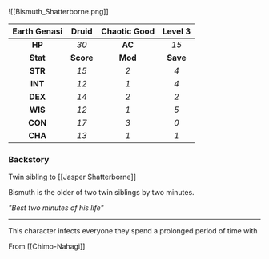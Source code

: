 ![[Bismuth_Shatterborne.png]]

| Earth Genasi | Druid | Chaotic Good | Level 3 |
| :-------: | :---: | :---: | :---: |
| **HP** | *30* | **AC** | *15* | 
| **Stat** | **Score** | **Mod** | **Save** | 
| **STR** | *15* | *2* | *4* | 
| **INT** | *12* | *1* | *4* | 
| **DEX** | *14* | *2* | *2* | 
| **WIS** | *12* | *1* | *5* | 
| **CON** | *17* | *3* | *0* | 
| **CHA** | *13* | *1* | *1* | 
<h3> Backstory </h3>
Twin sibling to [[Jasper Shatterborne]]

Bismuth is the older of two twin siblings by two minutes.

*"Best two minutes of his life"*

---

This character infects everyone they spend a prolonged period of time with

From [[Chimo-Nahagi]]
